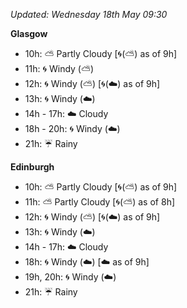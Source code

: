 *Updated: Wednesday 18th May 09:30*

**Glasgow**

* 10h: :partly_sunny: Partly Cloudy [:cyclone:(:partly_sunny:) as of 9h]
* 11h: :cyclone: Windy (:partly_sunny:)
* 12h: :cyclone: Windy (:partly_sunny:) [:cyclone:(:cloud:) as of 9h]
* 13h: :cyclone: Windy (:cloud:)
* 14h - 17h: :cloud: Cloudy
* 18h - 20h: :cyclone: Windy (:cloud:)
* 21h: :umbrella: Rainy

**Edinburgh**

* 10h: :partly_sunny: Partly Cloudy [:cyclone:(:partly_sunny:) as of 9h]
* 11h: :partly_sunny: Partly Cloudy [:cyclone:(:partly_sunny:) as of 8h]
* 12h: :cyclone: Windy (:partly_sunny:) [:cyclone:(:cloud:) as of 9h]
* 13h: :cyclone: Windy (:cloud:)
* 14h - 17h: :cloud: Cloudy
* 18h: :cyclone: Windy (:cloud:) [:cloud: as of 9h]
* 19h, 20h: :cyclone: Windy (:cloud:)
* 21h: :umbrella: Rainy
